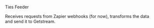 Ties Feeder

Receives requests from Zapier webhooks (for now), transforms the data and send it to Getstream.